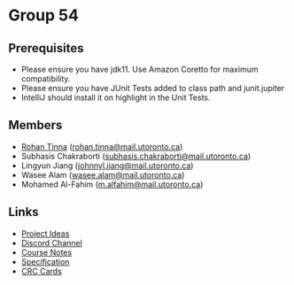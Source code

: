 # Group 54

## Prerequisites
- Please ensure you have jdk11. Use Amazon Coretto for maximum compatibility.
- Please ensure you have JUnit Tests added to class path and junit.jupiter
- IntelliJ should install it on highlight in the Unit Tests.

## Members
- [Rohan Tinna](https://rohantinna.com) (rohan.tinna@mail.utoronto.ca)
- Subhasis Chakraborti (subhasis.chakraborti@mail.utoronto.ca)
- Lingyun Jiang (johnnyl.jiang@mail.utoronto.ca)
- Wasee Alam (wasee.alam@mail.utoronto.ca)
- Mohamed Al-Fahim (m.alfahim@mail.utoronto.ca)

## Links
- [Project Ideas](https://docs.google.com/document/d/1VQAk6e_4F3ED4pP00Pl9-hLnjafwfLhiBB_jGU9WbmA/edit#heading=h.cbvciyafl8gz)
- [Discord Channel](https://discord.gg/QgV5UTxfhp)
- [Course Notes](https://uoft.rohantinna.in/notes/csc207)
- [Specification](https://docs.google.com/document/d/1VQAk6e_4F3ED4pP00Pl9-hLnjafwfLhiBB_jGU9WbmA/edit#heading=h.cbvciyafl8gz)
- [CRC Cards](https://utoronto-my.sharepoint.com/:p:/g/personal/wasee_alam_mail_utoronto_ca/EU4orkY_c35LjHMskrwIRtUBlcrT7rPn1OHK67QFkBEDwQ?e=7shx5g)
